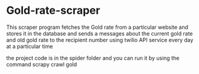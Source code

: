 # Gold-rate-scraper
This scraper program fetches the Gold rate from  a particular website and stores it in the database and sends a messages about the current gold rate and  old gold rate to the recipient number using twilio API service  every day at a particular time
 
 
the project code is in the spider folder and you can run it by using the command scrapy crawl gold
